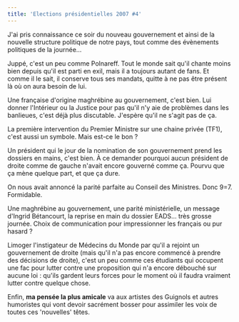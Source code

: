 ```yaml
---
title: 'Elections présidentielles 2007 #4'
---
```


J'ai pris connaissance ce soir du nouveau gouvernement et ainsi de la nouvelle
structure politique de notre pays, tout comme des évènements politiques de la
journée…

<!-- more -->

Juppé, c'est un peu comme Polnareff. Tout le monde sait qu'il chante moins bien
depuis qu'il est parti en exil, mais il a toujours autant de fans. Et comme il
le sait, il conserve tous ses mandats, quitte à ne pas être présent là où on
aura besoin de lui.

Une française d'origine maghrébine au gouvernement, c'est bien. Lui donner
l'Intérieur ou la Justice pour pas qu'il n'y aie de problèmes dans les
banlieues, c'est déjà plus discutable. J'espère qu'il ne s'agit pas de ça.

La première intervention du Premier Ministre sur une chaine privée (TF1), c'est
aussi un symbole. Mais est-ce le bon ?

Un président qui le jour de la nomination de son gouvernement prend les dossiers
en mains, c'est bien. À ce demander pourquoi aucun président de droite comme de
gauche n'avait encore gouverné comme ça. Pourvu que ça mène quelque part, et que
ça dure.

On nous avait annoncé la parité parfaite au Conseil des Ministres. Donc 9=7\.
Formidable.

Une maghrébine au gouvernement, une parité ministérielle, un message d'Ingrid
Bétancourt, la reprise en main du dossier EADS… très grosse journée. Choix de
communication pour impressionner les français ou pur hasard ?

Limoger l'instigateur de Médecins du Monde par qu'il a rejoint un gouvernement
de droite (mais qu'il n'a pas encore commencé à prendre des décisions de
droite), c'est un peu comme ces étudiants qui occupent une fac pour lutter
contre une proposition qui n'a encore débouché sur aucune loi : qu'ils gardent
leurs forces pour le moment où il faudra vraiment lutter contre quelque chose.

Enfin, **ma pensée la plus amicale** va aux artistes des Guignols et autres
humoristes qui vont devoir sacrément bosser pour assimiler les voix de toutes
ces 'nouvelles' têtes.
